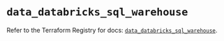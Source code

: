 # `data_databricks_sql_warehouse`

Refer to the Terraform Registry for docs: [`data_databricks_sql_warehouse`](https://registry.terraform.io/providers/databricks/databricks/1.41.0/docs/data-sources/sql_warehouse).
